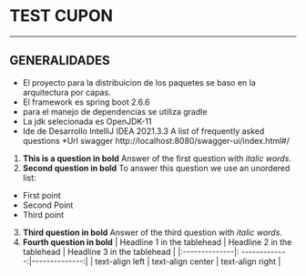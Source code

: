 # TEST CUPON

***

## GENERALIDADES

* El proyecto para la distribuicion de los paquetes se baso en la arquitectura por capas.
* El framework es spring boot 2.6.6
* para el manejo de dependencias se utiliza gradle
* La jdk selecionada es OpenJDK-11
* Ide de Desarrollo IntelliJ IDEA 2021.3.3 A list of frequently asked questions
  *Url swagger http://localhost:8080/swagger-ui/index.html#/

1. **This is a question in bold**
   Answer of the first question with _italic words_.
2. __Second question in bold__
   To answer this question we use an unordered list:

* First point
* Second Point
* Third point

3. **Third question in bold**
   Answer of the third question with *italic words*.
4. **Fourth question in bold**
   | Headline 1 in the tablehead | Headline 2 in the tablehead | Headline 3 in the tablehead | |:--------------|:
   -------------:|--------------:| | text-align left | text-align center | text-align right |